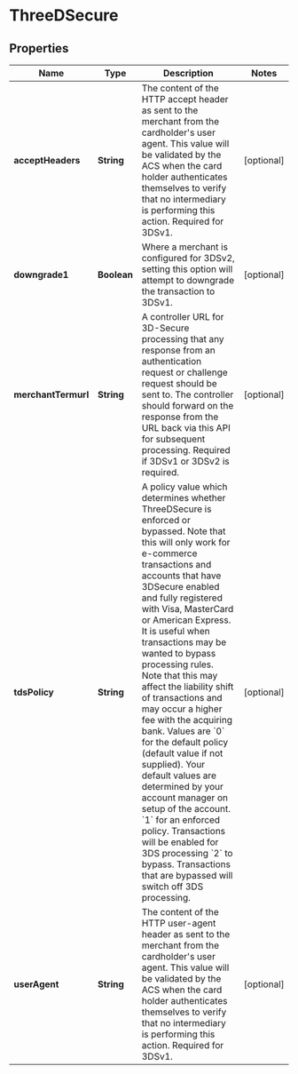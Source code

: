 

# ThreeDSecure

## Properties

Name | Type | Description | Notes
------------ | ------------- | ------------- | -------------
**acceptHeaders** | **String** | The content of the HTTP accept header as sent to the merchant from the cardholder&#39;s user agent. This value will be validated by the ACS when the card holder authenticates themselves to verify that no intermediary is performing this action. Required for 3DSv1.  |  [optional]
**downgrade1** | **Boolean** | Where a merchant is configured for 3DSv2, setting this option will attempt to downgrade the transaction to  3DSv1.  |  [optional]
**merchantTermurl** | **String** | A controller URL for 3D-Secure processing that any response from an authentication request or challenge request should be sent to.  The controller should forward on the response from the URL back via this API for subsequent processing. Required if 3DSv1 or 3DSv2 is required.  |  [optional]
**tdsPolicy** | **String** | A policy value which determines whether ThreeDSecure is enforced or bypassed. Note that this will only work for e-commerce transactions and accounts that have 3DSecure enabled and fully registered with Visa, MasterCard or American Express. It is useful when transactions may be wanted to bypass processing rules.  Note that this may affect the liability shift of transactions and may occur a higher fee with the acquiring bank.  Values are  &#x60;0&#x60; for the default policy (default value if not supplied). Your default values are determined by your account manager on setup of the account.  &#x60;1&#x60; for an enforced policy. Transactions will be enabled for 3DS processing  &#x60;2&#x60; to bypass. Transactions that are bypassed will switch off 3DS processing.  |  [optional]
**userAgent** | **String** | The content of the HTTP user-agent header as sent to the merchant from the cardholder&#39;s user agent. This value will be validated by the ACS when the card holder authenticates themselves to verify that no intermediary is performing this action. Required for 3DSv1.  |  [optional]



